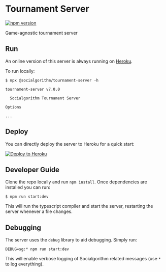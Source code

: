 # Tournament Server

[![npm version](https://badge.fury.io/js/%40socialgorithm%2Ftournament-server.svg)](https://badge.fury.io/js/%40socialgorithm%2Ftournament-server)

Game-agnostic tournament server

## Run

An online version of this server is always running on [Heroku](https://sg-tournament.herokuapp.com/).

To run locally:

```console
$ npx @socialgorithm/tournament-server -h

tournament-server v7.0.0

  Socialgorithm Tournament Server

Options

...
```

## Deploy

You can directly deploy the server to Heroku for a quick start:

[![Deploy to Heroku](https://www.herokucdn.com/deploy/button.svg)](https://heroku.com/deploy?template=https://github.com/socialgorithm/tournament-server/tree/master)

## Developer Guide

Clone the repo locally and run `npm install`. Once dependencies are installed you can run:

```
$ npm run start:dev
```

This will run the typescript compiler and start the server, restarting the server whenever a file changes.


## Debugging

The server uses the `debug` library to aid debugging. Simply run:

```
DEBUG=sg:* npm run start:dev
```

This will enable verbose logging of Socialgorithm related messages (use `*` to log everything).
